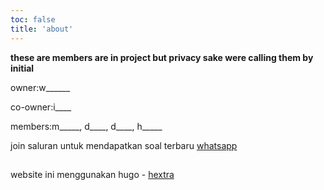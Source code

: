 ```yaml
---
toc: false
title: 'about'
---
```



**these are members are in project but privacy sake were calling them by initial**

owner:w______

co-owner:i____

members:m_____, d____, d____, h_____


join saluran untuk mendapatkan soal terbaru
[whatsapp](https://whatsapp.com/channel/0029VbAeU07FMqrR9s3v4P3a)


##

website ini menggunakan hugo - [hextra](https://github.com/imfing/hextra/tree/main)